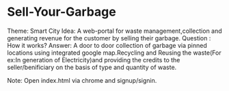 # Sell-Your-Garbage
Theme: Smart City Idea: A web-portal for waste management,collection and generating revenue for the customer by selling their garbage. Question : How it works? Answer: A door to door collection of garbage via pinned locations using integrated google map.Recycling and Reusing the waste(For ex:In generation of Electricity)and providing the credits to the seller/benificiary on the basis of type and quantity of waste.

Note:
Open index.html via chrome and signup/signin.
